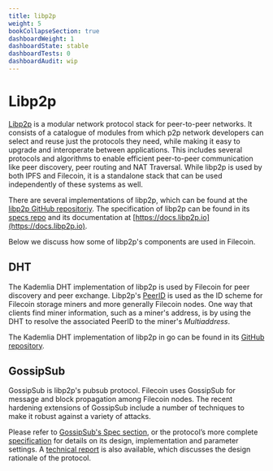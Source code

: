 ```yaml
---
title: libp2p
weight: 5
bookCollapseSection: true
dashboardWeight: 1
dashboardState: stable
dashboardTests: 0
dashboardAudit: wip
---
```


# Libp2p

[Libp2p](https://libp2p.io) is a modular network protocol stack for peer-to-peer networks. It consists of a catalogue of modules from which p2p network developers can select and reuse just the protocols they need, while making it easy to upgrade and interoperate between applications. This includes several protocols and algorithms to enable efficient peer-to-peer communication like peer discovery, peer routing and NAT Traversal. While libp2p is used by both IPFS and Filecoin, it is a standalone stack that can be used independently of these systems as well.

There are several implementations of libp2p, which can be found at the [libp2p GitHub repositoriy](https://github.com/libp2p). The specification of libp2p can be found in its [specs repo](https://github.com/libp2p/specs) and its documentation at [https://docs.libp2p.io](https://docs.libp2p.io).

Below we discuss how some of libp2p's components are used in Filecoin.

## DHT

The Kademlia DHT implementation of libp2p is used by Filecoin for peer discovery and peer exchange. Libp2p's [PeerID](https://github.com/libp2p/specs/blob/master/peer-ids/peer-ids.md) is used as the ID scheme for Filecoin storage miners and more generally Filecoin nodes. One way that clients find miner information, such as a miner's address, is by using the DHT to resolve the associated PeerID to the miner's _Multiaddress_.

The Kademlia DHT implementation of libp2p in go can be found in its [GitHub repository](https://github.com/libp2p/go-libp2p-kad-dht).

## GossipSub

GossipSub is libp2p's pubsub protocol. Filecoin uses GossipSub for message and block propagation among Filecoin nodes. The recent hardening extensions of GossipSub include a number of techniques to make it robust against a variety of attacks.

Please refer to [GossipSub's Spec section](gossip_sub), or the protocol’s more complete [specification](https://github.com/libp2p/specs/blob/master/pubsub/gossipsub/gossipsub-v1.1.md) for details on its design, implementation and parameter settings. A [technical report](https://arxiv.org/abs/2007.02754) is also available, which discusses the design rationale of the protocol.
